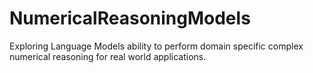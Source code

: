 # NumericalReasoningModels
Exploring Language Models ability to perform domain specific complex numerical reasoning for real world applications.  
